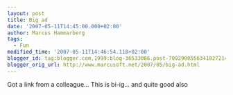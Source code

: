 ```yaml
---
layout: post
title: Big ad
date: '2007-05-11T14:45:00.000+02:00'
author: Marcus Hammarberg
tags:
  - Fun
modified_time: '2007-05-11T14:46:54.118+02:00'
blogger_id: tag:blogger.com,1999:blog-36533086.post-7092908556341027214
blogger_orig_url: http://www.marcusoft.net/2007/05/big-ad.html
---
```


Got a
link from a colleague... This is bi-ig... and quite good also
